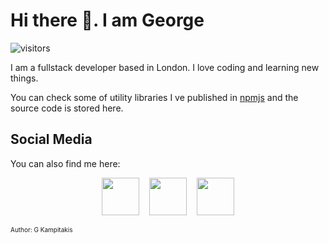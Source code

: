 # Hi there 👋. I am George

![visitors](https://git-visitors.gkampitakis.vercel.app/api/homepage)

I am a fullstack developer based in London. I love coding and learning new things.

You can check some of utility libraries I ve published in [npmjs](https://www.npmjs.com/~gkampitakis) and the source code is stored here.

## Social Media

You can also find me here: 

<p align=center>
<a href="https://www.instagram.com/g.kampitakis/"> <img height=60 src="https://raw.githubusercontent.com/gkampitakis/gkampitakis/master/media/instagram.svg"></a> &nbsp;&nbsp; <a href="https://twitter.com/g_kampitakis"> <img height=60 src="https://raw.githubusercontent.com/gkampitakis/gkampitakis/master/media/twitter.svg"></a> &nbsp;&nbsp; <a href="https://www.linkedin.com/in/gkampitakis/"> <img height=60 src="https://raw.githubusercontent.com/gkampitakis/gkampitakis/master/media/linkedin.svg"></a>
</p>


<p style="font-size:10px">
Author: G Kampitakis
</p>
